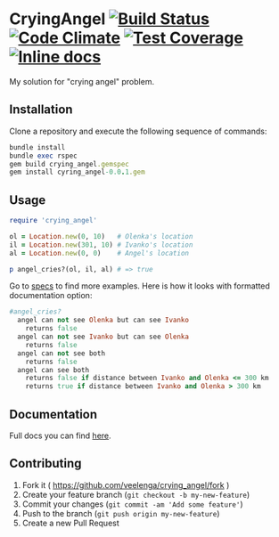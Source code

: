 # CryingAngel [![Build Status](https://api.travis-ci.org/veelenga/crying_angel.svg?branch=master)](https://travis-ci.org/veelenga/crying_angel) [![Code Climate](https://codeclimate.com/github/veelenga/crying_angel/badges/gpa.svg)](https://codeclimate.com/github/veelenga/crying_angel) [![Test Coverage](https://codeclimate.com/github/veelenga/crying_angel/badges/coverage.svg)](https://codeclimate.com/github/veelenga/crying_angel/coverage) [![Inline docs](http://inch-ci.org/github/veelenga/crying_angel.svg?branch=master)](http://inch-ci.org/github/veelenga/crying_angel)

My solution for "crying angel" problem.

## Installation

Clone a repository and execute the following sequence of commands:

```ruby
bundle install
bundle exec rspec
gem build crying_angel.gemspec
gem install cyring_angel-0.0.1.gem
```

## Usage

```ruby
require 'crying_angel'

ol = Location.new(0, 10)   # Olenka's location
il = Location.new(301, 10) # Ivanko's location
al = Location.new(0, 0)    # Angel's location

p angel_cries?(ol, il, al) # => true
```

Go to [specs](spec/crying_angel_spec.rb) to find more examples. Here is how it looks with formatted documentation option:

```ruby
#angel_cries?
  angel can not see Olenka but can see Ivanko
    returns false
  angel can not see Ivanko but can see Olenka
    returns false
  angel can not see both
    returns false
  angel can see both
    returns false if distance between Ivanko and Olenka <= 300 km
    returns true if distance between Ivanko and Olenka > 300 km
```

## Documentation

Full docs you can find [here](http://www.rubydoc.info/github/veelenga/crying_angel).

## Contributing

1. Fork it ( https://github.com/veelenga/crying_angel/fork )
2. Create your feature branch (`git checkout -b my-new-feature`)
3. Commit your changes (`git commit -am 'Add some feature'`)
4. Push to the branch (`git push origin my-new-feature`)
5. Create a new Pull Request
